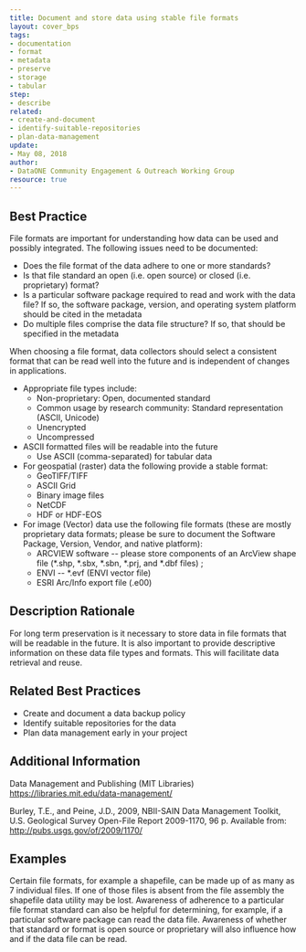 ```yaml
---
title: Document and store data using stable file formats
layout: cover_bps
tags:
- documentation
- format
- metadata
- preserve
- storage
- tabular
step:
- describe
related:
- create-and-document
- identify-suitable-repositories
- plan-data-management
update:
- May 08, 2018
author:
- DataONE Community Engagement & Outreach Working Group
resource: true
---
```


## Best Practice

File formats are important for understanding how data can be used and possibly integrated. The following issues need to be documented:
- Does the file format of the data adhere to one or more standards?
- Is that file standard an open (i.e. open source) or closed (i.e. proprietary) format?
- Is a particular software package required to read and work with the data file? If so, the software package, version, and operating system platform should be cited in the metadata
- Do multiple files comprise the data file structure? If so, that should be specified in the metadata

When choosing a file format, data collectors should select a consistent format that can be read well into the future and is independent of changes in applications.
- Appropriate file types include:
  - Non-proprietary: Open, documented standard
  - Common usage by research community: Standard representation (ASCII, Unicode)
  - Unencrypted
  - Uncompressed
- ASCII formatted files will be readable into the future
  - Use ASCII (comma-separated) for tabular data
- For geospatial (raster) data the following provide a stable format:
  - GeoTIFF/TIFF
  - ASCII Grid
  - Binary image files
  - NetCDF
  - HDF or HDF-EOS
- For image (Vector) data use the following file formats (these are mostly proprietary data formats; please be sure to document the Software Package, Version, Vendor, and native platform):
  - ARCVIEW software -- please store components of an ArcView shape file (*.shp, *.sbx, *.sbn, *.prj, and *.dbf files) ;
  - ENVI -- *.evf (ENVI vector file)
  - ESRI Arc/Info export file (.e00)

## Description Rationale

For long term preservation is it necessary to store data in file formats that will be readable in the future. It is also important to provide descriptive information on these data file types and formats. This will facilitate data retrieval and reuse.

## Related Best Practices
- Create and document a data backup policy
- Identify suitable repositories for the data
- Plan data management early in your project

## Additional Information

Data Management and Publishing (MIT Libraries) https://libraries.mit.edu/data-management/

Burley, T.E., and Peine, J.D., 2009, NBII-SAIN Data Management Toolkit, U.S. Geological Survey Open-File Report 2009-1170, 96 p. Available from: http://pubs.usgs.gov/of/2009/1170/

## Examples

Certain file formats, for example a shapefile, can be made up of as many as 7 individual files. If one of those files is absent from the file assembly the shapefile data utility may be lost. Awareness of adherence to a particular file format standard can also be helpful for determining, for example, if a particular software package can read the data file. Awareness of whether that standard or format is open source or proprietary will also influence how and if the data file can be read.
